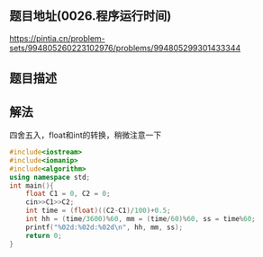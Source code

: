 ## 题目地址(0026.程序运行时间)

https://pintia.cn/problem-sets/994805260223102976/problems/994805299301433344

## 题目描述

## 解法

四舍五入，float和int的转换，稍微注意一下

```cpp
#include<iostream>
#include<iomanip>
#include<algorithm>
using namespace std;
int main(){
    float C1 = 0, C2 = 0;
    cin>>C1>>C2;
    int time = (float)((C2-C1)/100)+0.5;
    int hh = (time/3600)%60, mm = (time/60)%60, ss = time%60;
    printf("%02d:%02d:%02d\n", hh, mm, ss);
    return 0;
}
```

